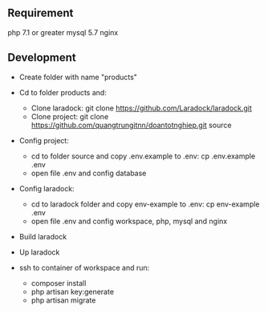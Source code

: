 ## Requirement

php 7.1 or greater
mysql 5.7
nginx

## Development

- Create folder with name "products"

- Cd to folder products and:
	
	+ Clone laradock: git clone https://github.com/Laradock/laradock.git
	+ Clone project: git clone https://github.com/quangtrungitnn/doantotnghiep.git source

- Config project:
	+ cd to folder source and copy .env.example to .env: cp .env.example .env
	+ open file .env and config database

- Config laradock:
	+ cd to laradock folder and copy env-example to .env: cp env-example .env
	+ open file .env and config workspace, php, mysql and nginx

- Build laradock
- Up laradock
- ssh to container of workspace and run:
	+ composer install
	+ php artisan key:generate
	+ php artisan migrate
